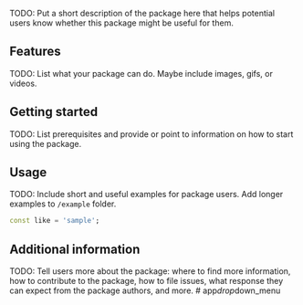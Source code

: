 <!--
This README describes the package. If you publish this package to pub.dev,
this README's contents appear on the landing page for your package.

For information about how to write a good package README, see the guide for
[writing package pages](https://dart.dev/tools/pub/writing-package-pages).

For general information about developing packages, see the Dart guide for
[creating packages](https://dart.dev/guides/libraries/create-packages)
and the Flutter guide for
[developing packages and plugins](https://flutter.dev/to/develop-packages).
-->

TODO: Put a short description of the package here that helps potential users
know whether this package might be useful for them.

## Features

TODO: List what your package can do. Maybe include images, gifs, or videos.

## Getting started

TODO: List prerequisites and provide or point to information on how to
start using the package.

## Usage

TODO: Include short and useful examples for package users. Add longer examples
to `/example` folder.

```dart
const like = 'sample';
```

## Additional information

TODO: Tell users more about the package: where to find more information, how to
contribute to the package, how to file issues, what response they can expect
from the package authors, and more.
#   a p p _ d r o p _ d o w n _ m e n u  
 